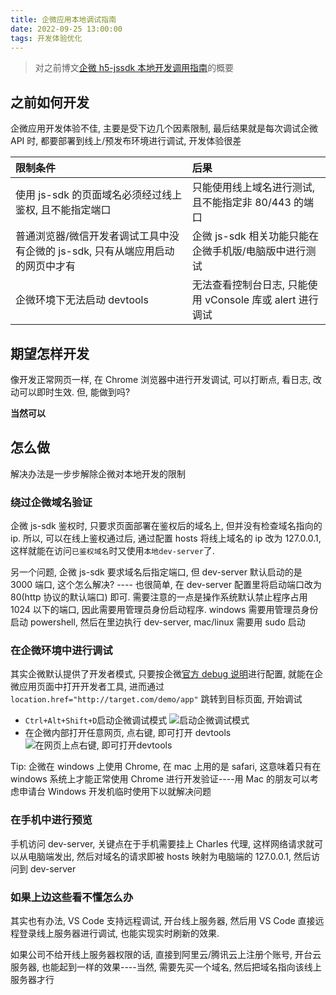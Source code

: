```yaml
---
title: 企微应用本地调试指南
date: 2022-09-25 13:00:00
tags: 开发体验优化
---
```


> 对之前博文[企微 h5-jssdk 本地开发调用指南](https://www.yaozeyuan.online/2021/10/20/2021/10/%E4%BC%81%E5%BE%AE%20h5-jssdk%20%E6%9C%AC%E5%9C%B0%E5%BC%80%E5%8F%91%E8%B0%83%E7%94%A8%E6%8C%87%E5%8D%97/)的概要

## 之前如何开发

企微应用开发体验不佳, 主要是受下边几个因素限制, 最后结果就是每次调试企微 API 时, 都要部署到线上/预发布环境进行调试, 开发体验很差

| 限制条件                                                                       | 后果                                                      |
| :----------------------------------------------------------------------------- | :-------------------------------------------------------- |
| 使用 js-sdk 的页面域名必须经过线上鉴权, 且不能指定端口                         | 只能使用线上域名进行测试, 且不能指定非 80/443 的端口      |
| 普通浏览器/微信开发者调试工具中没有企微的 js-sdk, 只有从端应用启动的网页中才有 | 企微 js-sdk 相关功能只能在企微手机版/电脑版中进行测试     |
| 企微环境下无法启动 devtools                                                    | 无法查看控制台日志, 只能使用 vConsole 库或 alert 进行调试 |

## 期望怎样开发

像开发正常网页一样, 在 Chrome 浏览器中进行开发调试, 可以打断点, 看日志, 改动可以即时生效. 但, 能做到吗?

**当然可以**

## 怎么做

解决办法是一步步解除企微对本地开发的限制

### 绕过企微域名验证

企微 js-sdk 鉴权时, 只要求页面部署在鉴权后的域名上, 但并没有检查域名指向的 ip. 所以, 可以在线上鉴权通过后, 通过配置 hosts 将线上域名的 ip 改为 127.0.0.1, 这样就能在访问`已鉴权域名`时又使用`本地dev-server`了.

另一个问题, 企微 js-sdk 要求域名后指定端口, 但 dev-server 默认启动的是 3000 端口, 这个怎么解决? ---- 也很简单, 在 dev-server 配置里将启动端口改为 80(http 协议的默认端口) 即可. 需要注意的一点是操作系统默认禁止程序占用 1024 以下的端口, 因此需要用管理员身份启动程序. windows 需要用管理员身份启动 powershell, 然后在里边执行 dev-server, mac/linux 需要用 sudo 启动

### 在企微环境中进行调试

其实企微默认提供了开发者模式, 只要按企微[官方 debug 说明](https://developer.work.weixin.qq.com/document/path/90315#%E4%BC%81%E4%B8%9A%E5%BE%AE%E4%BF%A1Windows%E7%89%88%E6%9C%AC%E8%B0%83%E8%AF%95)进行配置, 就能在企微应用页面中打开开发者工具, 进而通过`location.href="http://target.com/demo/app"` 跳转到目标页面, 开始调试

- `Ctrl+Alt+Shift+D`启动企微调试模式
  ![启动企微调试模式](https://mirror-4-web.bookflaneur.cn/https://tva1.sinaimg.cn/large/007Yq4pTly1h6ij17qbwvj30o80ec40o.jpg)
- 在企微内部打开任意网页, 点右键, 即可打开 devtools
  ![在网页上点右键, 即可打开devtools](https://mirror-4-web.bookflaneur.cn/https://tva1.sinaimg.cn/large/007Yq4pTly1h6ij3xpw5jj310g0o7h14.jpg)

Tip: 企微在 windows 上使用 Chrome, 在 mac 上用的是 safari, 这意味着只有在 windows 系统上才能正常使用 Chrome 进行开发验证----用 Mac 的朋友可以考虑申请台 Windows 开发机临时使用下以就解决问题

### 在手机中进行预览

手机访问 dev-server, 关键点在于手机需要挂上 Charles 代理, 这样网络请求就可以从电脑端发出, 然后对域名的请求即被 hosts 映射为电脑端的 127.0.0.1, 然后访问到 dev-server

### 如果上边这些看不懂怎么办

其实也有办法, VS Code 支持远程调试, 开台线上服务器, 然后用 VS Code 直接远程登录线上服务器进行调试, 也能实现实时刷新的效果.

如果公司不给开线上服务器权限的话, 直接到阿里云/腾讯云上注册个账号, 开台云服务器, 也能起到一样的效果----当然, 需要先买一个域名, 然后把域名指向该线上服务器才行
